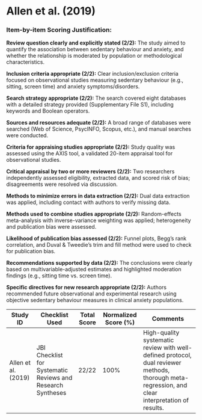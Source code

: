 # Allen et al. (2019)

### Item-by-item Scoring Justification:

**Review question clearly and explicitly stated (2/2):** The study aimed to quantify the association between sedentary behaviour and anxiety, and whether the relationship is moderated by population or methodological characteristics.

**Inclusion criteria appropriate (2/2):** Clear inclusion/exclusion criteria focused on observational studies measuring sedentary behaviour (e.g., sitting, screen time) and anxiety symptoms/disorders.

**Search strategy appropriate (2/2):** The search covered eight databases with a detailed strategy provided (Supplementary File S1), including keywords and Boolean operators.

**Sources and resources adequate (2/2):** A broad range of databases were searched (Web of Science, PsycINFO, Scopus, etc.), and manual searches were conducted.

**Criteria for appraising studies appropriate (2/2):** Study quality was assessed using the AXIS tool, a validated 20-item appraisal tool for observational studies.

**Critical appraisal by two or more reviewers (2/2):** Two researchers independently assessed eligibility, extracted data, and scored risk of bias; disagreements were resolved via discussion.

**Methods to minimize errors in data extraction (2/2):** Dual data extraction was applied, including contact with authors to verify missing data.

**Methods used to combine studies appropriate (2/2):** Random-effects meta-analysis with inverse-variance weighting was applied; heterogeneity and publication bias were assessed.

**Likelihood of publication bias assessed (2/2):** Funnel plots, Begg’s rank correlation, and Duval & Tweedie’s trim and fill method were used to check for publication bias.

**Recommendations supported by data (2/2):** The conclusions were clearly based on multivariable-adjusted estimates and highlighted moderation findings (e.g., sitting time vs. screen time).

**Specific directives for new research appropriate (2/2):** Authors recommended future observational and experimental research using objective sedentary behaviour measures in clinical anxiety populations.

| Study ID | Checklist Used | Total Score | Normalized Score (%) | Comments |
| --- | --- | --- | --- | --- |
| Allen et al. (2019) | JBI Checklist for Systematic Reviews and Research Syntheses | 22/22 | 100% | High-quality systematic review with well-defined protocol, dual reviewer methods, thorough meta-regression, and clear interpretation of results. |
